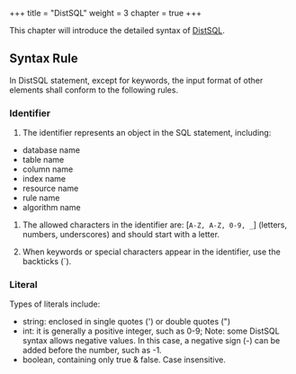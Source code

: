 +++
title = "DistSQL"
weight = 3
chapter = true
+++

This chapter will introduce the detailed syntax of [DistSQL](/en/overview/distsql/).

## Syntax Rule

In DistSQL statement, except for keywords, the input format of other elements shall conform to the following rules.

### Identifier

1. The identifier represents an object in the SQL statement, including:
- database name
- table name
- column name
- index name
- resource name
- rule name
- algorithm name

1. The allowed characters in the identifier are: [`A-Z, A-Z, 0-9, _`] (letters, numbers, underscores) and should start with a letter.

1. When keywords or special characters appear in the identifier, use the backticks (`).

### Literal

Types of literals include:

- string: enclosed in single quotes (') or double quotes (")
- int: it is generally a positive integer, such as 0-9;
Note: some DistSQL syntax allows negative values. In this case, a negative sign (-) can be added before the number, such as -1.
- boolean, containing only true & false. Case insensitive.
